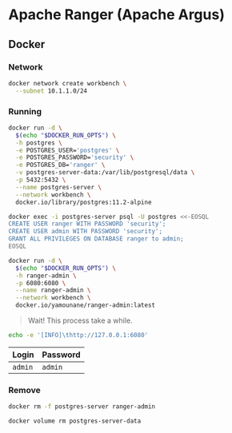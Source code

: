 # Apache Ranger (Apache Argus)

<!--
https://www.youtube.com/watch?v=tJeLOVaVqjk

https://github.com/dabsterindia/LABs/tree/master/RANGER
https://github.com/AlibabaCloudDocs/emapreduce/tree/master/intl.en-US/User%20Guide/Component%20authorization/Ranger
https://github.com/bhagadepravin/commands/blob/master/ranger.md
https://github.com/dyozie/hugo-book-mkdocs/tree/master/content/ranger
https://github.com/ing-bank/rokku/tree/master/docs
https://github.com/codragonzuo/studynotes/tree/master/Ranger
https://github.com/gaelfoppolo/self-service-data-analytics/blob/master/doc-admin/Ranger/ranger_install.md
-->

## Docker

### Network

```sh
docker network create workbench \
  --subnet 10.1.1.0/24
```

### Running

```sh
docker run -d \
  $(echo "$DOCKER_RUN_OPTS") \
  -h postgres \
  -e POSTGRES_USER='postgres' \
  -e POSTGRES_PASSWORD='security' \
  -e POSTGRES_DB='ranger' \
  -v postgres-server-data:/var/lib/postgresql/data \
  -p 5432:5432 \
  --name postgres-server \
  --network workbench \
  docker.io/library/postgres:11.2-alpine
```

```sh
docker exec -i postgres-server psql -U postgres <<-EOSQL
CREATE USER ranger WITH PASSWORD 'security';
CREATE USER admin WITH PASSWORD 'security';
GRANT ALL PRIVILEGES ON DATABASE ranger to admin;
EOSQL
```

```sh
docker run -d \
  $(echo "$DOCKER_RUN_OPTS") \
  -h ranger-admin \
  -p 6080:6080 \
  --name ranger-admin \
  --network workbench \
  docker.io/yamounane/ranger-admin:latest
```

> Wait! This process take a while.

```sh
echo -e '[INFO]\thttp://127.0.0.1:6080'
```

| Login | Password |
| --- | --- |
| `admin` | `admin` |

### Remove

```sh
docker rm -f postgres-server ranger-admin

docker volume rm postgres-server-data
```